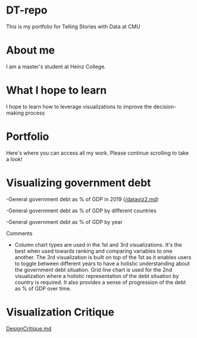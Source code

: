 # DT-repo
This is my portfolio for Telling Stories with Data at CMU

# About me
I am a master's student at Heinz College.

# What I hope to learn
I hope to learn how to leverage visualizations to improve the decision-making process

# Portfolio
Here's where you can access all my work. Please continue scrolling to take a look! 

# Visualizing government debt 
-General government debt as % of GDP in 2019
([/dataviz2.md](https://yushchen.github.io/DT-repo/dataviz2))

-General government debt as % of GDP by different countries 
<div class="flourish-embed flourish-chart" data-src="visualisation/11146828"><script src="https://public.flourish.studio/resources/embed.js"></script></div>

-General government debt as % of GDP by year
<div class="flourish-embed flourish-chart" data-src="visualisation/11149283"><script src="https://public.flourish.studio/resources/embed.js"></script></div>

Comments
- Column chart types are used in the 1st and 3rd visualizations. It's the best when used towards ranking and comparing variables to one another. The 3rd visualization is built on top of the 1st as it enables users to toggle between different years to have a holistic understanding about the government debt situation. 
Grid line chart is used for the 2nd visualization where a holistic representation of the debt situation by country is required. It also provides a sense of progression of the debt as % of GDP over time. 

# Visualization Critique
[DesignCritique.md](https://yushchen.github.io/DT-repo/DesignCritique)
